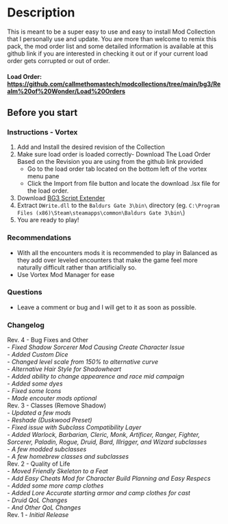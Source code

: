 # Description

This is meant to be a super easy to use and easy to install Mod Collection that I personally use and update. You are more than welcome to remix this pack, the mod order list and some detailed information is available at this github link if you are interested in checking it out or if your current load order gets corrupted or out of order.

#### Load Order: <https://github.com/callmethomastech/modcollections/tree/main/bg3/Realm%20of%20Wonder/Load%20Orders>

####

## Before you start

### Instructions - Vortex

1. Add and Install the desired revision of the Collection
2. Make sure load order is loaded correctly- Download The Load Order Based on the Revision you are using from the github link provided
   - Go to the load order tab located on the bottom left of the vortex menu pane
   - Click the Import from file button and locate the download .lsx file for the load order.
3. Download [BG3 Script Extender](https://github.com/Norbyte/bg3se/releases)
4. Extract `DWrite.dll` to the `Baldurs Gate 3\bin\` directory (eg. `C:\Program Files (x86)\Steam\steamapps\common\Baldurs Gate 3\bin\`)
5. You are ready to play!

### Recommendations

- With all the encounters mods it is recommended to play in Balanced as they add over leveled encounters that make the game feel more naturally difficult rather than artificially so.
- Use Vortex Mod Manager for ease

### Questions

- Leave a comment or bug and I will get to it as soon as possible.

### Changelog

Rev. 4 - Bug Fixes and Other\
\- *Fixed Shadow Sorcerer Mod Causing Create Character Issue*\
\- *Added Custom Dice*\
\- *Changed level scale from 150% to alternative curve*\
\- *Alternative Hair Style for Shadowheart*\
\- *Added ability to change appearence and race mid campaign*\
\- *Added some dyes*\
\- *Fixed some Icons*\
\- *Made encouter mods optional*\
Rev. 3 - Classes (Remove Shadow)\
\- *Updated a few mods*\
\- *Reshade (Duskwood Preset)*\
\- *Fixed issue with Subclass Compatibility Layer*\
\- *Added Warlock, Barbarian, Cleric, Monk, Artificer, Ranger, Fighter, Sorcerer, Paladin, Rogue, Druid, Bard, Illrigger, and Wizard subclasses*\
\- *A few modded subclasses*\
\- *A few homebrew classes and subclasses*\
Rev. 2 - Quality of Life\
\-  *Moved Friendly Skeleton to a Feat*\
\-  *Add Easy Cheats Mod for Character Build Planning and Easy Respecs*\
\-  *Added some more camp clothes*\
\-  *Added Lore Accurate starting armor and camp clothes for cast*\
\-  *Druid QoL Changes*\
\-  *And Other QoL Changes*\
Rev. 1 - *Initial Release*